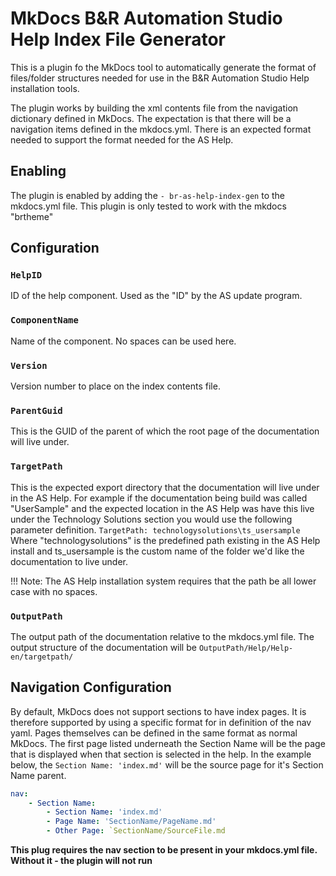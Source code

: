 # MkDocs B&R Automation Studio Help Index File Generator

This is a plugin fo the MkDocs tool to automatically generate the format of files/folder structures needed for use in the B&R Automation Studio Help installation tools.

The plugin works by building the xml contents file from the navigation dictionary defined in MkDocs. The expectation is that there will be a navigation items defined in the mkdocs.yml. There is an expected format needed to support the format needed for the AS Help.

## Enabling
The plugin is enabled by adding the `- br-as-help-index-gen` to the mkdocs.yml file. This plugin is only tested to work with the mkdocs "brtheme"

## Configuration
### `HelpID`
ID of the help component. Used as the "ID" by the AS update program.
### `ComponentName`
Name of the component. No spaces can be used here. 
### `Version`
Version number to place on the index contents file.
### `ParentGuid`
This is the GUID of the parent of which the root page of the documentation will live under.
### `TargetPath`
This is the expected export directory that the documentation will live under in the AS Help. For example if the documentation being build was called "UserSample" and the expected location in the AS Help was have this live under the Technology Solutions section you would use the following parameter definition. `TargetPath: technologysolutions\ts_usersample` Where "technologysolutions" is the predefined path existing in the AS Help install and ts_usersample is the custom name of the folder we'd like the documentation to live under.

!!! Note:
    The AS Help installation system requires that the path be all lower case with no spaces. 

### `OutputPath`
The output path of the documentation relative to the mkdocs.yml file. The output structure of the documentation will be `OutputPath/Help/Help-en/targetpath/`

## Navigation Configuration
By default, MkDocs does not support sections to have index pages. It is therefore supported by using a specific format for in definition of the nav yaml. Pages themselves can be defined in the same format as normal MkDocs. The first page listed underneath the Section Name will be the page that is displayed when that section is selected in the help. In the example below, the `Section Name: 'index.md'` will be the source page for it's Section Name parent.

``` yaml
nav:
    - Section Name:
        - Section Name: 'index.md'
        - Page Name: 'SectionName/PageName.md'
        - Other Page: `SectionName/SourceFile.md
```

**This plug requires the nav section to be present in your mkdocs.yml file. Without it - the plugin will not run**